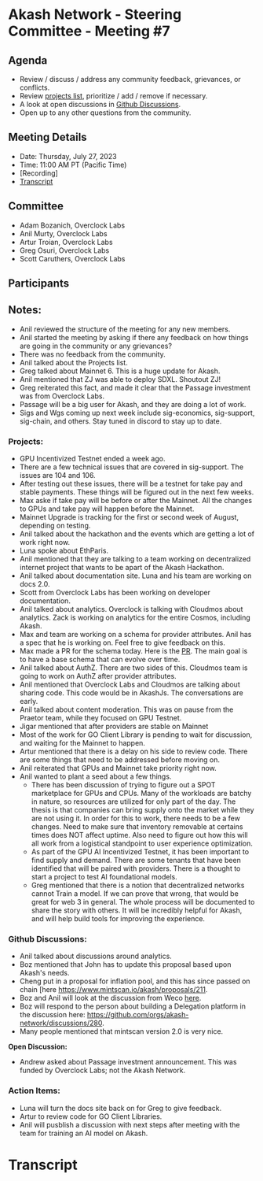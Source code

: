 

# Akash Network - Steering Committee - Meeting #7

## Agenda

- Review / discuss / address any community feedback, grievances, or conflicts.
- Review [projects list](../projects-list/README.md), prioritize / add / remove if necessary.
- A look at open discussions in [Github Discussions](https://github.com/orgs/akash-network/discussions).
- Open up to any other questions from the community.

## Meeting Details

- Date: Thursday, July 27, 2023
- Time: 11:00 AM PT (Pacific Time)
- [Recording]
- [Transcript](#transcript)

## Committee

- Adam Bozanich, Overclock Labs
- Anil Murty, Overclock Labs
- Artur Troian, Overclock Labs
- Greg Osuri, Overclock Labs
- Scott Caruthers, Overclock Labs

## Participants



## Notes:

- Anil reviewed the structure of the meeting for any new members.
- Anil started the meeting by asking if there any feedback on how things are going in the community or any grievances? 
- There was no feedback from the community.
- Anil talked about the Projects list.
- Greg talked about Mainnet 6. This is a huge update for Akash.
- Anil mentioned that ZJ was able to deploy SDXL. Shoutout ZJ!
- Greg reiterated this fact, and made it clear that the Passage investment was from Overclock Labs.
- Passage will be a big user for Akash, and they are doing a lot of work.
- Sigs and Wgs coming up next week include sig-economics, sig-support, sig-chain, and others. Stay tuned in discord to stay up to date. 


### Projects:

- GPU Incentivized Testnet ended a week ago.
- There are a few technical issues that are covered in sig-support. The issues are 104 and 106.
- After testing out these issues, there will be a testnet for take pay and stable payments. These things will be figured out in the next few weeks.
- Max aske if take pay will be before or after the Mainnet. All the changes to GPUs and take pay will happen before the Mainnet.
- Mainnet Upgrade is tracking for the first or second week of August, depending on testing.
- Anil talked about the hackathon and the events which are getting a lot of work right now.
- Luna spoke about EthParis.
- Anil mentioned that they are talking to a team working on decentralized internet project that wants to be apart of the Akash Hackathon.
- Anil talked about documentation site. Luna and his team are working on docs 2.0.
- Scott from Overclock Labs has been working on developer documentation.
- Anil talked about analytics. Overclock is talking with Cloudmos about analytics. Zack is working on analytics for the entire Cosmos, including Akash. 
- Max and team are working on a schema for provider attributes. Anil has a spec that he is working on. Feel free to give feedback on this.
- Max made a PR for the schema today. Here is the [PR](https://github.com/maxmaxlabs/cloudmos-config/pull/1). The main goal is to have a base schema that can evolve over time.
- Anil talked about AuthZ. There are two sides of this. Cloudmos team is going to work on AuthZ after provider attributes.
- Anil mentioned that Overclock Labs and Cloudmos are talking about sharing code. This code would be in AkashJs. The conversations are early.
- Anil talked about content moderation. This was on pause from the Praetor team, while they focused on GPU Testnet.
- Jigar mentioned that after providers are stable on Mainnet
- Most of the work for GO Client Library is pending to wait for discussion, and waiting for the Mainnet to happen.
- Artur mentioned that there is a delay on his side to review code. There are some things that need to be addressed before moving on.
- Anil reiterated that GPUs and Mainnet take priority right now.
- Anil wanted to plant a seed about a few things.
   - There has been discussion of trying to figure out a SPOT marketplace for GPUs and CPUs. Many of the workloads are batchy in nature, so resources are utilized for only part of the day. The thesis is that companies can bring supply onto the market while they are not using it. In order for this to work, there needs to be a few changes. Need to make sure that inventory removable at certains times does NOT affect uptime. Also need to figure out how this will all work from a logistical standpoint to user experience optimization.
   - As part of the GPU AI Incentivized Testnet, it has been important to find supply and demand. There are some tenants that have been identified that will be paired with providers. There is a thought to start a project to test AI foundational models.
   - Greg mentioned that there is a notion that decentralized networks cannot Train a model. If we can prove that wrong, that would be great for web 3 in general. The whole process will be documented to share the story with others. It will be incredibly helpful for Akash, and will help build tools for improving the experience. 

### Github Discussions:

- Anil talked about discussions around analytics.
- Boz mentioned that John has to update this proposal based upon Akash's needs.
- Cheng put in a proposal for inflation pool, and this has since passed on chain [here https://www.mintscan.io/akash/proposals/211.
- Boz and Anil will look at the discussion from Weco [here](https://github.com/orgs/akash-network/discussions/276).
- Boz will respond to the person about building a Delegation platform in the discussion here: https://github.com/orgs/akash-network/discussions/280.
- Many people mentioned that mintscan version 2.0 is very nice. 


**Open Discussion:**

- Andrew asked about Passage investment announcement. This was funded by Overclock Labs; not the Akash Network.
  
### Action Items:

- Luna will turn the docs site back on for Greg to give feedback.
- Artur to review code for GO Client Libraries.
- Anil will pusblish a discussion with next steps after meeting with the team for training an AI model on Akash. 



# **Transcript**
